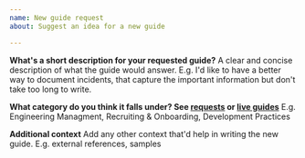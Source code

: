 ```yaml
---
name: New guide request
about: Suggest an idea for a new guide

---
```


**What's a short description for your requested guide?**
 A clear and concise description of what the guide would answer. E.g. I'd like to have a better way to document incidents, that capture the important information but don't take too long to write.

**What category do you think it falls under? See <a href="../blob/master/drafts/requests.md">requests</a> or <a href="../blob/master/README.md">live guides</a>**
E.g. Engineering Managment, Recruiting & Onboarding, Development Practices

**Additional context**
Add any other context that'd help in writing the new guide. E.g. external references, samples
